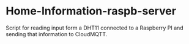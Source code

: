 # Home-Information-raspb-server

Script for reading input form a DHT11 connected to a Raspberry PI and sending that information to CloudMQTT. 
